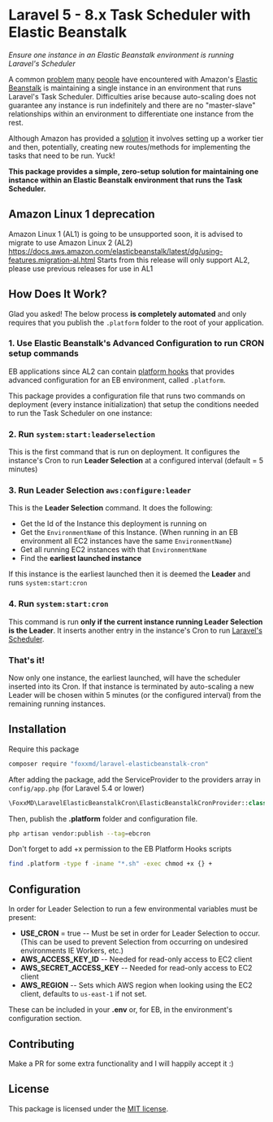 # Laravel 5 - 8.x Task Scheduler with Elastic Beanstalk

*Ensure one instance in an Elastic Beanstalk environment is running Laravel's Scheduler*

A common [problem](https://stackoverflow.com/questions/14077095/aws-elastic-beanstalk-running-a-cronjob) [many](http://culttt.com/2016/02/08/setting-up-and-using-cron-jobs-with-laravel-and-aws-elastic-beanstalk/) [people](https://medium.com/@joelennon/running-cron-jobs-on-amazon-web-services-aws-elastic-beanstalk-a41d91d1c571#.i53d41sci) have encountered with Amazon's [Elastic Beanstalk](https://aws.amazon.com/elasticbeanstalk/) is maintaining a single instance in an environment that runs Laravel's Task Scheduler. Difficulties arise because auto-scaling does not guarantee any instance is run indefinitely and there are no "master-slave" relationships within an environment to differentiate one instance from the rest.

Although Amazon has provided a [solution](http://stackoverflow.com/a/28719447/1469797) it involves setting up a worker tier and then, potentially, creating new routes/methods for implementing the tasks that need to be run. Yuck!

**This package provides a simple, zero-setup solution for maintaining one instance within an Elastic Beanstalk environment that runs the Task Scheduler.**

## Amazon Linux 1 deprecation

Amazon Linux 1 (AL1) is going to be unsupported soon, it is advised to migrate to use Amazon Linux 2 (AL2)
https://docs.aws.amazon.com/elasticbeanstalk/latest/dg/using-features.migration-al.html
Starts from this release will only support AL2, please use previous releases for use in AL1

## How Does It Work?

Glad you asked! The below process **is completely automated** and only requires that you publish the `.platform` folder to the root of your application.

### 1. Use Elastic Beanstalk's Advanced Configuration to run CRON setup commands

EB applications since AL2 can contain [platform hooks](https://docs.aws.amazon.com/elasticbeanstalk/latest/dg/platforms-linux-extend.html) that provides advanced configuration for an EB environment, called `.platform`.

This package provides a configuration file that runs two commands on deployment (every instance initialization) that setup the conditions needed to run the Task Scheduler on one instance:

### 2. Run `system:start:leaderselection`

This is the first command that is run on deployment. It configures the instance's Cron to run **Leader Selection** at a configured interval (default = 5 minutes)

### 3. Run **Leader Selection** `aws:configure:leader`

This is the **Leader Selection** command. It does the following:

* Get the Id of the Instance this deployment is running on
* Get the `EnvironmentName` of this Instance. (When running in an EB environment all EC2 instances have the same `EnvironmentName`)
* Get all running EC2 instances with that `EnvironmentName`
* Find the **earliest launched instance**

If this instance is the earliest launched then it is deemed the **Leader** and runs `system:start:cron`

### 4. Run `system:start:cron`

This command is run **only if the current instance running Leader Selection is the Leader**. It inserts another entry in the instance's Cron to run [Laravel's Scheduler](https://laravel.com/docs/5.1/scheduling).

### That's it!

Now only one instance, the earliest launched, will have the scheduler inserted into its Cron. If that instance is terminated by auto-scaling a new Leader will be chosen within 5 minutes (or the configured interval) from the remaining running instances.

## Installation

Require this package

```bash
composer require "foxxmd/laravel-elasticbeanstalk-cron"
```

After adding the package, add the ServiceProvider to the providers array in `config/app.php` (for Laravel 5.4 or lower)

```php
\FoxxMD\LaravelElasticBeanstalkCron\ElasticBeanstalkCronProvider::class
```

Then, publish the **.platform** folder and configuration file.

```bash
php artisan vendor:publish --tag=ebcron
```

Don't forget to add +x permission to the EB Platform Hooks scripts

```bash
find .platform -type f -iname "*.sh" -exec chmod +x {} +
```

## Configuration

In order for Leader Selection to run a few environmental variables must be present:

* **USE_CRON** = true -- Must be set in order for Leader Selection to occur. (This can be used to prevent Selection from occurring on undesired environments IE Workers, etc.)
* **AWS_ACCESS_KEY_ID** -- Needed for read-only access to EC2 client
* **AWS_SECRET_ACCESS_KEY** -- Needed for read-only access to EC2 client
* **AWS_REGION** -- Sets which AWS region when looking using the EC2 client, defaults to `us-east-1` if not set.

These can be included in your **.env** or, for EB, in the environment's configuration section.

## Contributing

Make a PR for some extra functionality and I will happily accept it :)

## License

This package is licensed under the [MIT license](https://github.com/FoxxMD/laravel-elasticbeanstalk-cron/blob/master/LICENSE.txt).
